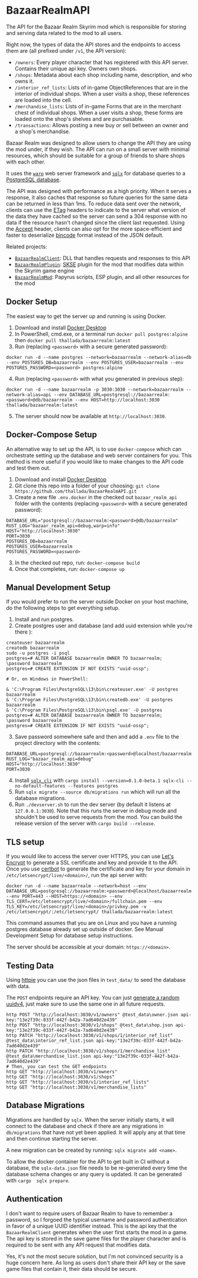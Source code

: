 # BazaarRealmAPI

The API for the Bazaar Realm Skyrim mod which is responsible for storing and
serving data related to the mod to all users.

Right now, the types of data the API stores and the endpoints to access them
are (all prefixed under `/v1`, the API version):

- `/owners`: Every player character that has registered with this API server.
  Contains their unique api key. Owners own shops.
- `/shops`: Metadata about each shop including name, description, and who owns
  it.
- `/interior_ref_lists`: Lists of in-game ObjectReferences that are in the
  interior of individual shops. When a user visits a shop, these references
  are loaded into the cell.
- `/merchandise_lists`: Lists of in-game Forms that are in the merchant chest
  of individual shops. When a user visits a shop, these forms are loaded
  onto the shop's shelves and are purchasable.
- `/transactions`: Allows posting a new buy or sell between an owner and a
  shop's merchandise.

Bazaar Realm was designed to allow users to change the API they are using the
mod under, if they wish. The API can run on a small server with minimal
resources, which should be suitable for a group of friends to share shops
with each other.

It uses the [`warp`](https://crates.io/crates/warp) web server framework and
[`sqlx`](https://crates.io/crates/sqlx) for database queries to a [PostgreSQL
database](https://www.postgresql.org).

The API was designed with performance as a high priority. When it serves a
response, it also caches that response so future queries for the same data
can be returned in less than 1ms. To reduce data sent over the network,
clients can use the
[ETag](https://developer.mozilla.org/en-US/docs/Web/HTTP/Headers/ETag)
headers to indicate to the server what version of the data they have cached
so the server can send a 304 response with no data if the resource hasn't
changed since the client last requested. Using the
[Accept](https://developer.mozilla.org/en-US/docs/Web/HTTP/Headers/Accept)
header, clients can also opt for the more space-efficient and faster to
deserialize [bincode](https://github.com/servo/bincode) format instead of the
JSON default.

Related projects:

- [`BazaarRealmClient`](https://github.com/thallada/BazaarRealmClient): DLL that
  handles requests and responses to this API
- [`BazaarRealmPlugin`](https://github.com/thallada/BazaarRealmPlugin):
  [SKSE](https://skse.silverlock.org/) plugin for the mod that modifies data
  within the Skyrim game engine
- [`BazaarRealmMod`](https://github.com/thallada/BazaarRealmMod): Papyrus
  scripts, ESP plugin, and all other resources for the mod

## Docker Setup

The easiest way to get the server up and running is using Docker.

1. Download and install [Docker Desktop](https://www.docker.com/get-started)
2. In PowerShell, cmd.exe, or a terminal run `docker pull postgres:alpine` then `docker pull thallada/bazaarrealm:latest`
3. Run (replacing `<password>` with a secure generated password):

```
docker run -d --name postgres --network=bazaarrealm --network-alias=db --env POSTGRES_DB=bazaarrealm --env POSTGRES_USER=bazaarrealm --env POSTGRES_PASSWORD=<password> postgres:alpine
```

4. Run (replacing `<password>` with what you generated in previous step):

```
docker run -d --name bazaarrealm -p 3030:3030 --network=bazaarrealm --network-alias=api --env DATABASE_URL=postgresql://bazaarrealm:<password>@db/bazaarrealm --env HOST=http://localhost:3030 thallada/bazaarrealm:latest
```

5. The server should now be available at `http://localhost:3030`.

## Docker-Compose Setup

An alternative way to set up the API, is to use `docker-compose` which can
orchestrate setting up the database and web server containers for you. This
method is more useful if you would like to make changes to the API code and
test them out.

1. Download and install [Docker Desktop](https://www.docker.com/get-started)
2. Git clone this repo into a folder of your choosing: `git clone https://github.com/thallada/BazaarRealmAPI.git`
3. Create a new file `.env.docker` in the checked out `bazaar_realm_api`
   folder with the contents (replacing `<password>` with a secure generated
   password):

```
DATABASE_URL="postgresql://bazaarrealm:<password>@db/bazaarrealm"
RUST_LOG="bazaar_realm_api=debug,warp=info"
HOST="http://localhost:3030"
PORT=3030
POSTGRES_DB=bazaarrealm
POSTGRES_USER=bazaarrealm
POSTGRES_PASSWORD=<password>
```

3. In the checked out repo, run: `docker-compose build`
4. Once that completes, run: `docker-compose up`

## Manual Development Setup

If you would prefer to run the server outside Docker on your host machine, do
the following steps to get everything setup.

1. Install and run postgres.
2. Create postgres user and database (and add uuid extension while you're there
   ):

```
createuser bazaarrealm
createdb bazaarrealm
sudo -u postgres -i psql
postgres=# ALTER DATABASE bazaarrealm OWNER TO bazaarrealm;
\password bazaarrealm
postgres=# CREATE EXTENSION IF NOT EXISTS "uuid-ossp";

# Or, on Windows in PowerShell:

& 'C:\Program Files\PostgreSQL\13\bin\createuser.exe' -U postgres bazaarrealm
& 'C:\Program Files\PostgreSQL\13\bin\createdb.exe' -U postgres bazaarrealm
& 'C:\Program Files\PostgreSQL\13\bin\psql.exe' -U postgres
postgres=# ALTER DATABASE bazaarrealm OWNER TO bazaarrealm;
\password bazaarrealm
postgres=# CREATE EXTENSION IF NOT EXISTS "uuid-ossp";
```

3. Save password somewhere safe and then and add a `.env` file to the project
   directory with the contents:

```
DATABASE_URL=postgresql://bazaarrealm:<password>@localhost/bazaarrealm
RUST_LOG="bazaar_realm_api=debug"
HOST="http://localhost:3030"
PORT=3030
```

4. Install
   [`sqlx_cli`](https://github.com/launchbadge/sqlx/tree/master/sqlx-cli) with
   `cargo install --version=0.1.0-beta.1 sqlx-cli --no-default-features --features postgres`
5. Run `sqlx migrate --source db/migrations run` which will run all the database 
   migrations.
6. Run `./devserver.sh` to run the dev server (by default it listens at
   `127.0.0.1:3030`). Note that this runs the server in debug mode and shouldn't
   be used to serve requests from the mod. You can build the release version of
   the server with `cargo build --release`.

## TLS setup

If you would like to access the server over HTTPS, you can use [Let's
Encrypt](https://letsencrypt.org/) to generate a SSL certificate and key and
provide it to the API. Once you use [certbot](https://certbot.eff.org/) to
generate the certificate and key for your domain in
`/etc/letsencrypt/live/<domain>/`, run the api server with:

```
docker run -d --name bazaarrealm --network=host --env DATABASE_URL=postgresql://bazaarrealm:<password>@localhost/bazaarrealm --env PORT=443 --HOST=https://<domain> --env TLS_CERT=/etc/letsencrypt/live/<domain>/fullchain.pem --env TLS_KEY=/etc/letsencrypt/live/<domain>/privkey.pem -v /etc/letsencrypt/:/etc/letsencrypt/ thallada/bazaarrealm:latest
```

This command assumes that you are on Linux and you have a running postgres
database already set up outside of docker. See Manual Development Setup for
database setup instructions.

The server should be accessible at your domain: `https://<domain>`.

## Testing Data

Using [httpie](https://httpie.org/) you can use the json files in
`test_data/` to seed the database with data.

The `POST` endpoints require an API key. You can just [generate a random
uuidv4](https://www.uuidgenerator.net/version4), just make sure to use the
same one in all future requests.

```
http POST "http://localhost:3030/v1/owners" @test_data\owner.json api-key:"13e2f39c-033f-442f-b42a-7ad640d2e439"
http POST "http://localhost:3030/v1/shops" @test_data\shop.json api-key:"13e2f39c-033f-442f-b42a-7ad640d2e439"
http PATCH "http://localhost:3030/v1/shops/1/interior_ref_list" @test_data\interior_ref_list.json api-key:"13e2f39c-033f-442f-b42a-7ad640d2e439"
http PATCH "http://localhost:3030/v1/shops/1/merchandise_list" @test_data\merchandise_list.json api-key:"13e2f39c-033f-442f-b42a-7ad640d2e439"
# Then, you can test the GET endpoints
http GET "http://localhost:3030/v1/owners"
http GET "http://localhost:3030/v1/shops"
http GET "http://localhost:3030/v1/interior_ref_lists"
http GET "http://localhost:3030/v1/merchandise_lists"
```

## Database Migrations

Migrations are handled by `sqlx`. When the server initially starts, it will
connect to the database and check if there are any migrations in
`db/migrations` that have not yet been applied. It will apply any at that
time and then continue starting the server.

A new migration can be created by running: `sqlx migrate add <name>`.

To allow the docker container for the API to get built in CI without a
database, the `sqlx-data.json` file needs to be re-generated every time the
database schema changes or any query is updated. It can be generated with `cargo 
sqlx prepare`.

## Authentication

I don't want to require users of Bazaar Realm to have to remember a password,
so I forgoed the typical username and password authentication in favor of a
unique UUID identifier instead. This is the api key that the
`BazaarRealmClient` generates when the user first starts the mod in a game.
The api key is stored in the save game files for the player character and is
required to be sent with any API request that modifies data.

Yes, it's not the most secure solution, but I'm not convinced security is a
huge concern here. As long as users don't share their API key or the save
game files that contain it, their data should be secure.
